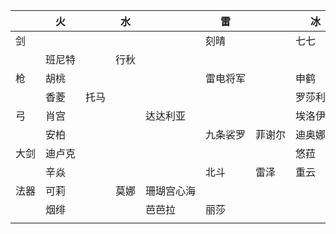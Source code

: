 |　　|火　　|　　|水　|　　　　　|雷　　　|　　　|冰　　　|　　|风　　　|　|岩　　　||
|----|----|----|----|----|----|----|----|----|----|----|----|----|
|剑　|　　　|　　|　　|　　　　　|刻晴　　|　　　|七七　　|神里|枫原万叶|琴|阿贝多　||
|　　|班尼特|　　|行秋|　　　　　|　　　　|　　　|　　　　|　　|　　　　|　|　　　　||
|枪　|胡桃　|　　|　　|　　　　　|雷电将军|　　　|申鹤　　|　　|魈　　　|　|钟离　　||
|　　|香菱　|托马|　　|　　　　　|　　　　|　　　|罗莎利亚|　　|　　　　|　|云堇　　||
|弓　|肖宫　|　　|　　|达达利亚　|　　　　|　　　|埃洛伊　|甘雨|温蒂　　|　|　　　　||
|　　|安柏　|　　|　　|　　　　　|九条裟罗|菲谢尔|迪奥娜　|　　|　　　　|　|五郎　　||
|大剑|迪卢克|　　|　　|　　　　　|　　　　|　　　|悠菈　　|　　|　　　　|　|荒泷一斗||
|　　|辛焱　|　　|　　|　　　　　|北斗　　|雷泽　|重云　　|　　|早柚　　|　|诺艾尔　||
|法器|可莉　|　　|莫娜|珊瑚宫心海|　　　　|　　　|　　　　|　　|　　　　|　|　　　　||
|　　|烟绯　|　　|　　|芭芭拉　　|丽莎　　|　　　|　　　　|　　|砂糖　　|　|凝光　　||
||||||||||||||